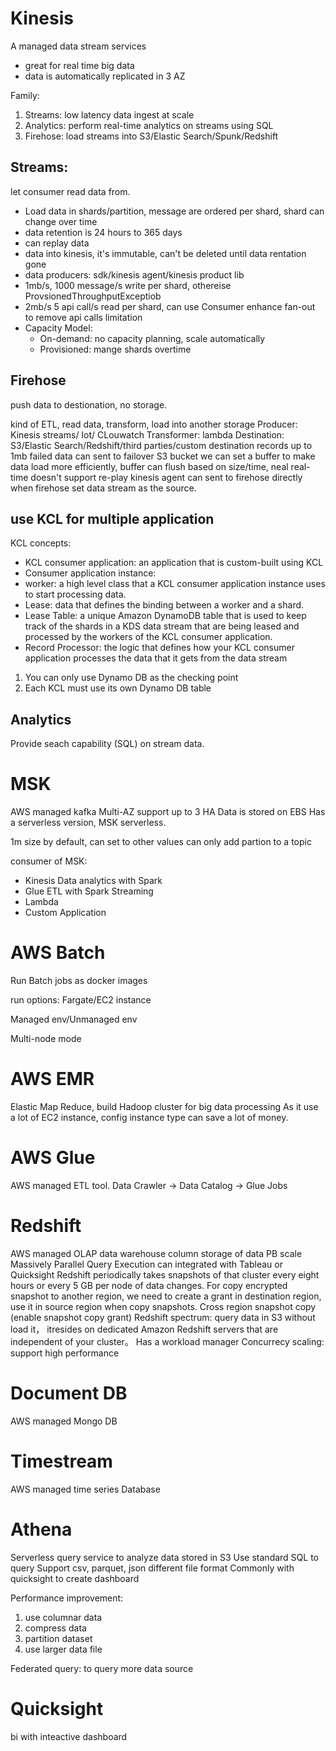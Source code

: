 # Kinesis

A managed data stream services

- great for real time big data
- data is automatically replicated in 3 AZ

Family:

1. Streams: low latency data ingest at scale
2. Analytics: perform real-time analytics on streams using SQL
3. Firehose: load streams into S3/Elastic Search/Spunk/Redshift

## Streams:

let consumer read data from.

- Load data in shards/partition, message are ordered per shard, shard can change over time
- data retention is 24 hours to 365 days
- can replay data
- data into kinesis, it's immutable, can't be deleted until data rentation gone
- data producers: sdk/kinesis agent/kinesis product lib
- 1mb/s, 1000 message/s write per shard, othereise ProvsionedThroughputExceptiob
- 2mb/s 5 api call/s read per shard, can use Consumer enhance fan-out to remove api calls limitation
- Capacity Model:
  - On-demand: no capacity planning, scale automatically
  * Provisioned: mange shards overtime

## Firehose

push data to destionation, no storage.

kind of ETL, read data, transform, load into another storage
Producer: Kinesis streams/ Iot/ CLouwatch
Transformer: lambda
Destination: S3/Elastic Search/Redshift/third parties/custom destination
records up to 1mb
failed data can sent to failover S3 bucket
we can set a buffer to make data load more efficiently, buffer can flush based on size/time, neal real-time
doesn't support re-play
kinesis agent can sent to firehose directly when firehose set data stream as the source.

## use KCL for multiple application

KCL concepts:

- KCL consumer application: an application that is custom-built using KCL
- Consumer application instance:
- worker: a high level class that a KCL consumer application instance uses to start processing data.
- Lease: data that defines the binding between a worker and a shard.
- Lease Table: a unique Amazon DynamoDB table that is used to keep track of the shards in a KDS data stream that are being leased and processed by the workers of the KCL consumer application.
- Record Processor: the logic that defines how your KCL consumer application processes the data that it gets from the data stream

1. You can only use Dynamo DB as the checking point
2. Each KCL must use its own Dynamo DB table

## Analytics

Provide seach capability (SQL) on stream data.

# MSK

AWS managed kafka
Multi-AZ support up to 3 HA
Data is stored on EBS
Has a serverless version, MSK serverless.

1m size by default, can set to other values
can only add partion to a topic

consumer of MSK:

- Kinesis Data analytics with Spark
- Glue ETL with Spark Streaming
- Lambda
- Custom Application

# AWS Batch

Run Batch jobs as docker images

run options: Fargate/EC2 instance

Managed env/Unmanaged env

Multi-node mode

# AWS EMR

Elastic Map Reduce, build Hadoop cluster for big data processing
As it use a lot of EC2 instance, config instance type can save a lot of money.

# AWS Glue

AWS managed ETL tool.
Data Crawler -> Data Catalog -> Glue Jobs

# Redshift

AWS managed OLAP data warehouse
column storage of data
PB scale
Massively Parallel Query Execution
can integrated with Tableau or Quicksight
Redshift periodically takes snapshots of that cluster every eight hours or every 5 GB per node of data changes. For copy encrypted snapshot to another region, we need to create a grant in destination region, use it in source region when copy snapshots.
Cross region snapshot copy (enable snapshot copy grant)
Redshift spectrum: query data in S3 without load it， itresides on dedicated Amazon Redshift servers that are independent of your cluster。
Has a workload manager
Concurrecy scaling: support high performance

# Document DB

AWS managed Mongo DB

# Timestream

AWS managed time series Database

# Athena

Serverless query service to analyze data stored in S3
Use standard SQL to query
Support csv, parquet, json different file format
Commonly with quicksight to create dashboard

Performance improvement:

1. use columnar data
2. compress data
3. partition dataset
4. use larger data file

Federated query: to query more data source

# Quicksight

bi with inteactive dashboard
